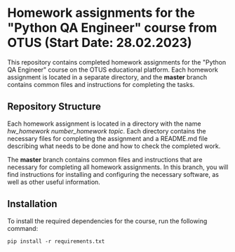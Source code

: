 # Homework assignments for the "Python QA Engineer" course from OTUS (Start Date: 28.02.2023)

This repository contains completed homework assignments for the "Python QA Engineer" course on the OTUS educational platform. Each homework assignment is located in a separate directory, and the **master** branch contains common files and instructions for completing the tasks.

## Repository Structure

Each homework assignment is located in a directory with the name _hw_homework number_homework topiс_. Each directory contains the necessary files for completing the assignment and a README.md file describing what needs to be done and how to check the completed work.

The **master** branch contains common files and instructions that are necessary for completing all homework assignments. In this branch, you will find instructions for installing and configuring the necessary software, as well as other useful information.

## Installation

To install the required dependencies for the course, run the following command:

`pip install -r requirements.txt`
